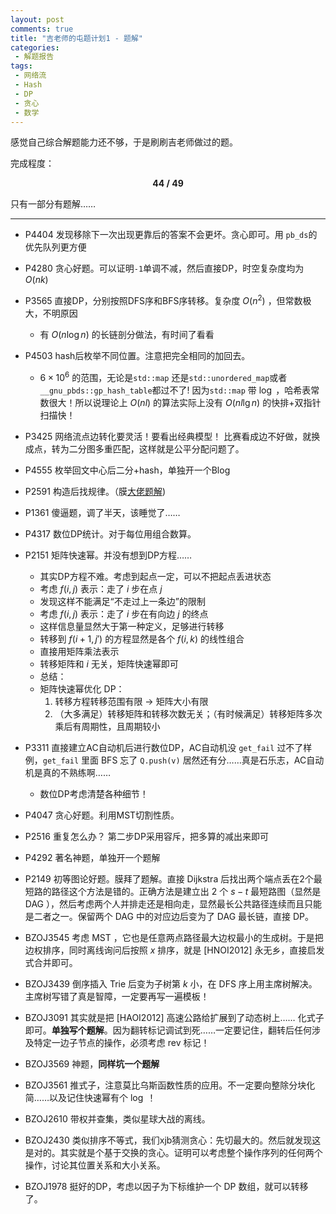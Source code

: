 ```yaml
---
layout: post
comments: true
title: "吉老师的屯题计划1 - 题解"
categories:
 - 解题报告
tags:
 - 网络流
 - Hash
 - DP
 - 贪心
 - 数学
---
```


感觉自己综合解题能力还不够，于是刷刷吉老师做过的题。

完成程度：

<center>

<b>44 / 49</b>

</center>

只有一部分有题解……

---

- P4404 发现移除下一次出现更靠后的答案不会更坏。贪心即可。用 `pb_ds`的优先队列更方便

- P4280 贪心好题。可以证明`-1`单调不减，然后直接DP，时空复杂度均为 $O(nk)$
- P3565 直接DP，分别按照DFS序和BFS序转移。复杂度 $O(n^2)$ ，但常数极大，不明原因
  - 有 $O(n \log n)$ 的长链剖分做法，有时间了看看
- P4503 hash后枚举不同位置。注意把完全相同的加回去。
  -  $6 \times 10^6$ 的范围，无论是`std::map` 还是`std::unordered_map`或者`__gnu_pbds::gp_hash_table`都过不了! 因为`std::map` 带 $\log$ ，哈希表常数很大！所以说理论上 $O(nl)$ 的算法实际上没有 $O(nl\lg n)$ 的快排+双指针扫描快！
- P3425 网络流点边转化要灵活！要看出经典模型！ 比赛看成边不好做，就换成点，转为二分图多重匹配，这样就是公平分配问题了。
- P4555 枚举回文中心后二分+hash，单独开一个Blog
- P2591 构造后找规律。（膜[大佬题解](https://blog.csdn.net/Flaze_/article/details/52886497))
- P1361 傻逼题，调了半天，该睡觉了……
- P4317 数位DP统计。对于每位用组合数算。
- P2151 矩阵快速幂。并没有想到DP方程……
  - 其实DP方程不难。考虑到起点一定，可以不把起点丢进状态
  - 考虑 $f(i, j)$ 表示：走了 $i$ 步在点 $j$ 
  - 发现这样不能满足“不走过上一条边”的限制
  - 考虑 $f(i, j)$ 表示：走了 $i$ 步在有向边 $j$ 的终点
  - 这样信息量显然大于第一种定义，足够进行转移
  - 转移到 $f(i+1, j')$ 的方程显然是各个 $f(i, k)$ 的线性组合
  - 直接用矩阵乘法表示
  - 转移矩阵和 $i$ 无关，矩阵快速幂即可
  - 总结：
  - 矩阵快速幂优化 DP：
    1. 转移方程转移范围有限 $\to$ 矩阵大小有限
    2. （大多满足）转移矩阵和转移次数无关；（有时候满足）转移矩阵多次乘后有周期性，且周期较小
- P3311 直接建立AC自动机后进行数位DP，AC自动机没 `get_fail` 过不了样例，`get_fail` 里面 BFS 忘了 `Q.push(v)` 居然还有分……真是石乐志，AC自动机是真的不熟练啊……
  - 数位DP考虑清楚各种细节！
- P4047 贪心好题。利用MST切割性质。
- P2516 重复怎么办？ 第二步DP采用容斥，把多算的减出来即可
- P4292 著名神题，单独开一个题解
- P2149 初等图论好题。膜拜了题解。直接 Dijkstra 后找出两个端点丢在2个最短路的路径这个方法是错的。正确方法是建立出 2 个 $s-t$ 最短路图（显然是 DAG ），然后考虑两个人并排走还是相向走，显然最长公共路径连续而且只能是二者之一。保留两个 DAG 中的对应边后变为了 DAG 最长链，直接 DP。
- BZOJ3545 考虑 MST ，它也是任意两点路径最大边权最小的生成树。于是把边权排序，同时离线询问后按照 $x$ 排序，就是 \[HNOI2012\] 永无乡，直接启发式合并即可。
- BZOJ3439 倒序插入 Trie 后变为子树第 $k$ 小，在 DFS 序上用主席树解决。主席树写错了真是智障，一定要再写一遍模板！
- BZOJ3091 其实就是把 \[HAOI2012\] 高速公路给扩展到了动态树上…… 化式子即可。**单独写个题解**。因为翻转标记调试到死……一定要记住，翻转后任何涉及特定一边子节点的操作，必须考虑 $\text{rev}$ 标记！
- BZOJ3569 神题，**同样坑一个题解**
- BZOJ3561 推式子，注意莫比乌斯函数性质的应用。不一定要向整除分块化简……以及记住快速幂有个 $\log$ ！
- BZOJ2610 带权并查集，类似星球大战的离线。
- BZOJ2430 类似排序不等式，我们xjb猜测贪心：先切最大的。然后就发现这是对的。其实就是个基于交换的贪心。证明可以考虑整个操作序列的任何两个操作，讨论其位置关系和大小关系。
- BZOJ1978 挺好的DP，考虑以因子为下标维护一个 DP 数组，就可以转移了。
